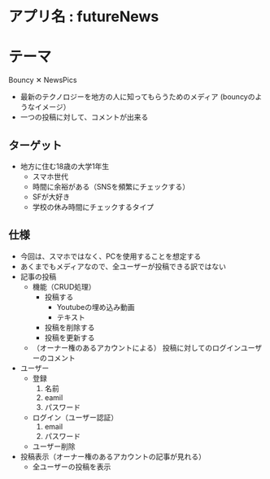 # アプリ名 : futureNews

# テーマ
Bouncy ✕ NewsPics
 * 最新のテクノロジーを地方の人に知ってもらうためのメディア
 (bouncyのようなイメージ）
* 一つの投稿に対して、コメントが出来る

## ターゲット
* 地方に住む18歳の大学1年生
	* スマホ世代
	* 時間に余裕がある（SNSを頻繁にチェックする）
	* SFが大好き
	* 学校の休み時間にチェックするタイプ


## 仕様
* 今回は、スマホではなく、PCを使用することを想定する
* あくまでもメディアなので、全ユーザーが投稿できる訳ではない
* 記事の投稿
	* 機能（CRUD処理）
		* 投稿する
			* Youtubeの埋め込み動画
			* テキスト		
		* 投稿を削除する
		* 投稿を更新する
	* （オーナー権のあるアカウントによる）
		投稿に対してのログインユーザーのコメント
* ユーザー
	* 登録
      1. 名前
      2. eamil
      3. パスワード
	* ログイン（ユーザー認証）
      1. email
      2. パスワード
	* ユーザー削除
* 投稿表示（オーナー権のあるアカウントの記事が見れる）
	* 全ユーザーの投稿を表示
